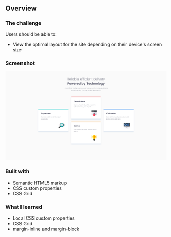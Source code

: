 ## Overview

### The challenge

Users should be able to:

- View the optimal layout for the site depending on their device's screen size

### Screenshot

![alt text](image.png)

### Built with

- Semantic HTML5 markup
- CSS custom properties
- CSS Grid

### What I learned

- Local CSS custom properties
- CSS Grid
- margin-inline and margin-block
